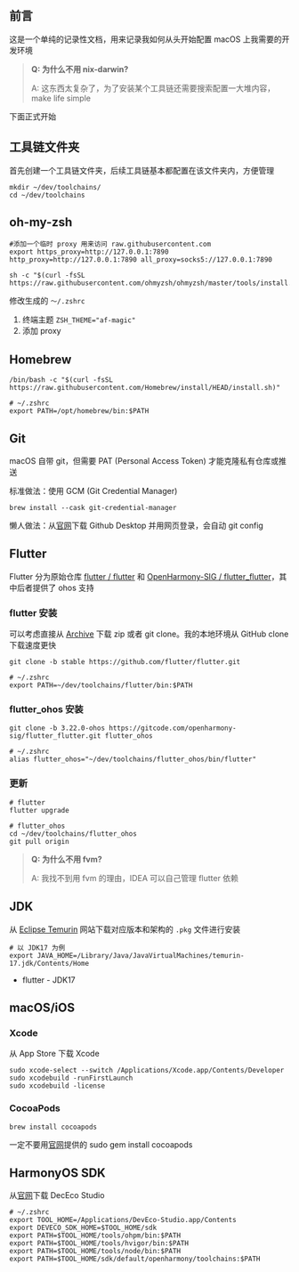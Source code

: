 ## 前言

这是一个单纯的记录性文档，用来记录我如何从头开始配置 macOS 上我需要的开发环境

> **Q: 为什么不用 nix-darwin?**
>
> A: 这东西太复杂了，为了安装某个工具链还需要搜索配置一大堆内容，make life simple

下面正式开始

## 工具链文件夹

首先创建一个工具链文件夹，后续工具链基本都配置在该文件夹内，方便管理

```shell
mkdir ~/dev/toolchains/
cd ~/dev/toolchains
```

## oh-my-zsh

```shell
#添加一个临时 proxy 用来访问 raw.githubusercontent.com
export https_proxy=http://127.0.0.1:7890 http_proxy=http://127.0.0.1:7890 all_proxy=socks5://127.0.0.1:7890

sh -c "$(curl -fsSL https://raw.githubusercontent.com/ohmyzsh/ohmyzsh/master/tools/install.sh)"
```

修改生成的 `～/.zshrc` 

1. 终端主题 `ZSH_THEME="af-magic"`
2. 添加 proxy

## Homebrew

```shell
/bin/bash -c "$(curl -fsSL https://raw.githubusercontent.com/Homebrew/install/HEAD/install.sh)"

# ~/.zshrc
export PATH=/opt/homebrew/bin:$PATH
```

## Git

macOS 自带 git，但需要 PAT (Personal Access Token) 才能克隆私有仓库或推送

标准做法：使用 GCM (Git Credential Manager)

```shell
brew install --cask git-credential-manager
```

懒人做法：从[官网](https://github.com/apps/desktop)下载 Github Desktop 并用网页登录，会自动 git config

## Flutter

Flutter 分为原始仓库 [flutter / flutter](https://github.com/flutter/flutter) 和 [OpenHarmony-SIG / flutter_flutter](https://gitcode.com/openharmony-sig/flutter_flutter)，其中后者提供了 ohos 支持

### flutter 安装

可以考虑直接从 [Archive](https://docs.flutter.dev/release/archive) 下载 zip 或者 git clone。我的本地环境从 GitHub clone 下载速度更快

```shell
git clone -b stable https://github.com/flutter/flutter.git

# ~/.zshrc
export PATH=~/dev/toolchains/flutter/bin:$PATH
```

### flutter_ohos 安装

```shell
git clone -b 3.22.0-ohos https://gitcode.com/openharmony-sig/flutter_flutter.git flutter_ohos

# ~/.zshrc
alias flutter_ohos="~/dev/toolchains/flutter_ohos/bin/flutter"
```

### 更新

```shell
# flutter
flutter upgrade

# flutter_ohos
cd ~/dev/toolchains/flutter_ohos
git pull origin
```

> **Q: 为什么不用 fvm?**
>
> A: 我找不到用 fvm 的理由，IDEA 可以自己管理 flutter 依赖

## JDK

从 [Eclipse Temurin](https://adoptium.net/zh-CN/temurin/releases/) 网站下载对应版本和架构的 `.pkg` 文件进行安装

```shell
# 以 JDK17 为例
export JAVA_HOME=/Library/Java/JavaVirtualMachines/temurin-17.jdk/Contents/Home
```

- flutter - JDK17

## macOS/iOS

### Xcode

从 App Store 下载 Xcode

```shell
sudo xcode-select --switch /Applications/Xcode.app/Contents/Developer
sudo xcodebuild -runFirstLaunch
sudo xcodebuild -license
```

### CocoaPods

```shell
brew install cocoapods
```

一定不要用[官网](https://cocoapods.org/)提供的 sudo gem install cocoapods

## HarmonyOS SDK

从[官网](https://developer.huawei.com/consumer/cn/deveco-studio/)下载 DecEco Studio

```shell
# ~/.zshrc
export TOOL_HOME=/Applications/DevEco-Studio.app/Contents
export DEVECO_SDK_HOME=$TOOL_HOME/sdk
export PATH=$TOOL_HOME/tools/ohpm/bin:$PATH
export PATH=$TOOL_HOME/tools/hvigor/bin:$PATH
export PATH=$TOOL_HOME/tools/node/bin:$PATH
export PATH=$TOOL_HOME/sdk/default/openharmony/toolchains:$PATH
```